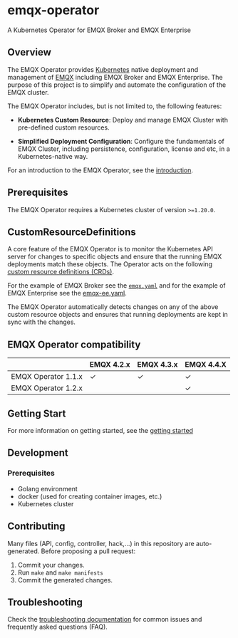 # emqx-operator

A Kubernetes Operator for EMQX Broker and EMQX Enterprise

## Overview

The EMQX Operator provides [Kubernetes](https://kubernetes.io/) native deployment and management of [EMQX](https://www.emqx.io/) including EMQX Broker and EMQX Enterprise. The purpose of this project is to simplify and automate the configuration of the EMQX cluster.

The EMQX Operator includes, but is not limited to, the following features:

* **Kubernetes Custom Resource**: Deploy and manage EMQX Cluster with pre-defined custom resources.

* **Simplified Deployment Configuration**: Configure the fundamentals of EMQX Cluster, including persistence, configuration, license and etc, in a Kubernetes-native way.

For an introduction to the EMQX Operator, see the [introduction](docs/en_US/README.md).

## Prerequisites

The EMQX Operator requires a Kubernetes cluster of version `>=1.20.0`.

## CustomResourceDefinitions

A core feature of the EMQX Operator is to monitor the Kubernetes API server for changes to specific objects and ensure that the running EMQX deployments match these objects.
The Operator acts on the following [custom resource definitions (CRDs)](https://kubernetes.io/docs/tasks/access-kubernetes-api/extend-api-custom-resource-definitions/).

For the example of EMQX Broker see the [`emqx.yaml`](config/samples/emqx/v1beta2/emqx.yaml) and for the example of EMQX Enterprise see the [emqx-ee.yaml](config/samples/emqx/v1beta2/emqx-ee.yaml).

The EMQX Operator automatically detects changes on any of the above custom resource objects and ensures that running deployments are kept in sync with the changes.

## EMQX Operator compatibility 

|                        | EMQX 4.2.x | EMQX 4.3.x | EMQX 4.4.X |
|------------------------|------------|------------|------------|
| EMQX Operator 1.1.x    | ✓          | ✓          | ✓          |
| EMQX Operator 1.2.x    |            |            | ✓          |

## Getting Start

For more information on getting started, see the [getting started](docs/en_US/getting-started/getting-started.md)

## Development

### Prerequisites

- Golang environment
- docker (used for creating container images, etc.)
- Kubernetes cluster

## Contributing
Many files (API, config, controller, hack,...) in this repository are auto-generated.
Before proposing a pull request:

1. Commit your changes.
2. Run `make` and `make manifests`
3. Commit the generated changes.

## Troubleshooting
Check the [troubleshooting documentation](docs/en_US/faq/faq.md) for common issues and frequently asked questions (FAQ).
